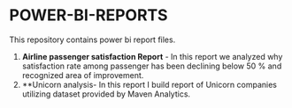 # POWER-BI-REPORTS

This repository contains power bi report files.

1. **Airline passenger satisfaction Report** - In this report we analyzed why satisfaction rate among passenger has been declining below 50 % and recognized area of improvement.
2. **Unicorn analysis- In this report I build report of Unicorn companies utilizing dataset provided by Maven Analytics.

